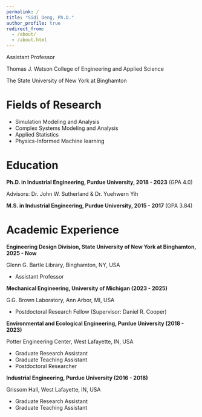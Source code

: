 ```yaml
---
permalink: /
title: "Sidi Deng, Ph.D."
author_profile: true
redirect_from: 
  - /about/
  - /about.html
---
```


Assistant Professor

Thomas J. Watson College of Engineering and Applied Science

The State University of New York at Binghamton

Fields of Research
======
* Simulation Modeling and Analysis
* Complex Systems Modeling and Analysis
* Applied Statistics
* Physics-Informed Machine learning

Education
======
**Ph.D. in Industrial Engineering, Purdue University, 2018 - 2023** (GPA 4.0)

Advisors: Dr. John W. Sutherland & Dr. Yuehwern Yih

**M.S. in Industrial Engineering, Purdue University, 2015 - 2017** (GPA 3.84)


Academic Experience
======
**Engineering Design Division, State University of New York at Binghamton, 2025 - Now**

Glenn G. Bartle Library, Binghamton, NY, USA
* Assistant Professor

**Mechanical Engineering, University of Michigan (2023 - 2025)**

G.G. Brown Laboratory, Ann Arbor, MI, USA
* Postdoctoral Research Fellow (Supervisor: Daniel R. Cooper)
    
[Duties includes: Updates and improvements to template]: #

[Supervisor: The Users]: #

**Environmental and Ecological Engineering, Purdue University (2018 - 2023)**

Potter Engineering Center, West Lafayette, IN, USA
* Graduate Research Assistant
* Graduate Teaching Assistant
* Postdoctoral Researcher

**Industrial Engineering, Purdue University (2016 - 2018)**

Grissom Hall, West Lafayette, IN, USA
* Graduate Research Assistant
* Graduate Teaching Assistant
  

<!-- This entire section is commented out and won't appear in the rendered output.

Publications
======
  <ul>{% for post in site.publications reversed %}
    {% include archive-single-cv.html %}
  {% endfor %}</ul>
  
Talks
======
  <ul>{% for post in site.talks reversed %}
    {% include archive-single-talk-cv.html  %}
  {% endfor %}</ul>
  
Teaching
======
  <ul>{% for post in site.teaching reversed %}
    {% include archive-single-cv.html %}
  {% endfor %}</ul>
  
Service and leadership
======
* Currently signed in to 43 different slack teams

-->

